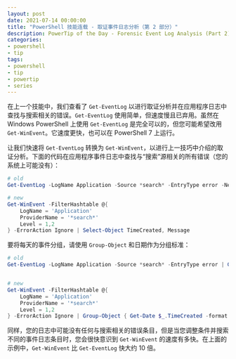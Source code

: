 ```yaml
---
layout: post
date: 2021-07-14 00:00:00
title: "PowerShell 技能连载 - 取证事件日志分析（第 2 部分）"
description: PowerTip of the Day - Forensic Event Log Analysis (Part 2)
categories:
- powershell
- tip
tags:
- powershell
- tip
- powertip
- series
---
```

在上一个技能中，我们查看了 `Get-EventLog` 以进行取证分析并在应用程序日志中查找与搜索相关的错误。`Get-EventLog` 使用简单，但速度慢且已弃用。虽然在 Windows PowerShell 上使用 `Get-EventLog` 是完全可以的，但您可能希望改用 `Get-WinEvent`。它速度更快，也可以在 PowerShell 7 上运行。

让我们快速将 `Get-EventLog` 转换为 `Get-WinEvent`，以进行上一技巧中介绍的取证分析。下面的代码在应用程序事件日志中查找与“搜索”源相关的所有错误（您的系统上可能没有）：

```powershell
# old
Get-EventLog -LogName Application -Source *search* -EntryType error -Newest 10 | Select-Object TimeGenerated, Message

# new
Get-WinEvent -FilterHashtable @{
    LogName = 'Application'
    ProviderName = '*search*'
    Level = 1,2
} -ErrorAction Ignore | Select-Object TimeCreated, Message
```

要将每天的事件分组，请使用 `Group-Object` 和日期作为分组标准：

```powershell
# old
Get-EventLog -LogName Application -Source *search* -EntryType error | Group-Object { Get-Date $_.timegenerated -format yyyy-MM-dd } -NoElement


# new
Get-WinEvent -FilterHashtable @{
    LogName = 'Application'
    ProviderName = '*search*'
    Level = 1,2
} -ErrorAction Ignore | Group-Object { Get-Date $_.TimeCreated -format yyyy-MM-dd } -NoElement
```

同样，您的日志中可能没有任何与搜索相关的错误条目，但是当您调整条件并搜索不同的事件日志条目时，您会很快意识到 `Get-WinEvent` 的速度有多快。在上面的示例中，`Get-WinEvent` 比 `Get-EventLog` 快大约 10 倍。

<!--本文国际来源：[Forensic Event Log Analysis (Part 2)](https://community.idera.com/database-tools/powershell/powertips/b/tips/posts/forensic-event-log-analysis-part-2)-->

